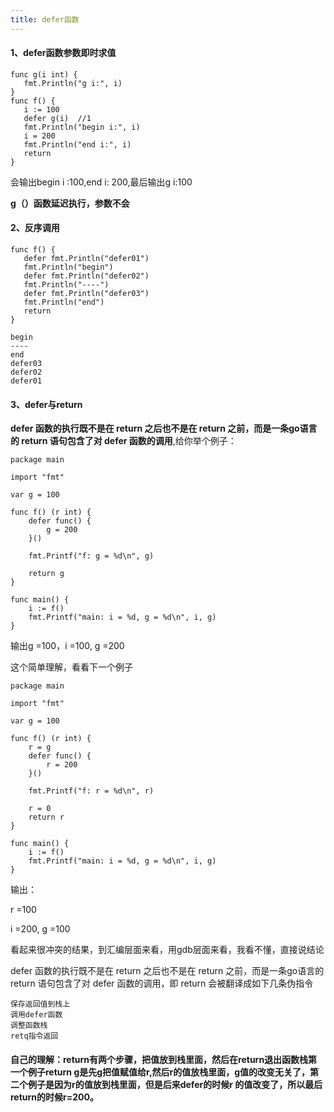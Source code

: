 ```yaml
---
title: defer函数
---
```




#### 1、**defer函数参数即时求值**

```
func g(i int) {
   fmt.Println("g i:", i)
}
func f() {
   i := 100
   defer g(i)  //1
   fmt.Println("begin i:", i)
   i = 200
   fmt.Println("end i:", i)
   return
}
```

会输出begin i :100,end i: 200,最后输出g i:100

**g（）函数延迟执行，参数不会**

#### 2、反序调用

```
func f() {
   defer fmt.Println("defer01")
   fmt.Println("begin")
   defer fmt.Println("defer02")
   fmt.Println("----")
   defer fmt.Println("defer03")
   fmt.Println("end")
   return
}
```

```
begin
----
end
defer03
defer02
defer01
```

#### 3、defer与return

**defer 函数的执行既不是在 return 之后也不是在 return 之前，而是一条go语言的 return 语句包含了对 defer 函数的调用**,给你举个例子：

```
package main
 
import "fmt"
 
var g = 100
 
func f() (r int) {
    defer func() {
        g = 200
    }()
 
    fmt.Printf("f: g = %d\n", g)
 
    return g
}
 
func main() {
    i := f()
    fmt.Printf("main: i = %d, g = %d\n", i, g)
}
```

输出g =100，i =100, g =200

这个简单理解，看看下一个例子

```
package main
 
import "fmt"
 
var g = 100
 
func f() (r int) {
    r = g
    defer func() {
        r = 200
    }()
 
    fmt.Printf("f: r = %d\n", r)
 
    r = 0
    return r
}
 
func main() {
    i := f()
    fmt.Printf("main: i = %d, g = %d\n", i, g)
}
```

输出：

r =100

i =200, g =100

看起来很冲突的结果，到汇编层面来看，用gdb层面来看，我看不懂，直接说结论

defer 函数的执行既不是在 return 之后也不是在 return 之前，而是一条go语言的 return 语句包含了对 defer 函数的调用，即 return 会被翻译成如下几条伪指令

```
保存返回值到栈上
调用defer函数
调整函数栈
retq指令返回
```

#### 自己的理解：return有两个步骤，把值放到栈里面，然后在return退出函数栈第一个例子return g是先g把值赋值给r,然后r的值放栈里面，g值的改变无关了，第二个例子是因为r的值放到栈里面，但是后来defer的时候r 的值改变了，所以最后return的时候r=200。

